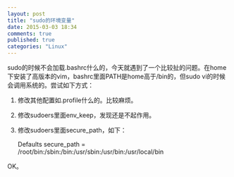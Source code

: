 ```yaml
---
layout: post
title: "sudo的环境变量"
date: 2015-03-03 18:34
comments: true
published: true
categories: "Linux"
---
```

  sudo的时候不会加载.bashrc什么的，今天就遇到了一个比较扯的问题。在home下安装了高版本的vim，bashrc里面PATH是home高于/bin的，但sudo vi的时候会调用系统的。尝试如下方式：
  
  1. 修改其他配置如.profile什么的。比较麻烦。
  2. 修改sudoers里面env_keep，发现还是不起作用。
  3. 修改sudoers里面secure_path，如下：

  		Defaults    secure_path = /root/bin:/sbin:/bin:/usr/sbin:/usr/bin:/usr/local/bin

  OK。
